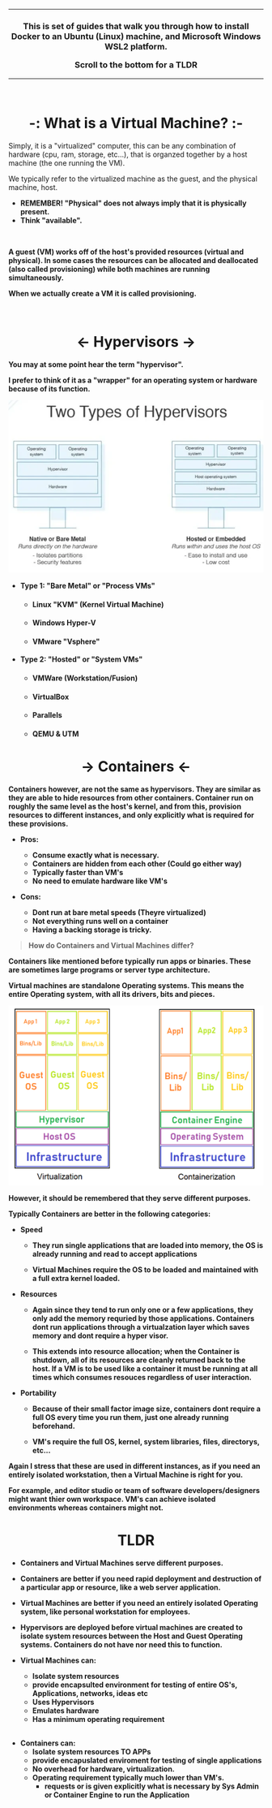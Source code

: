 
---

<h3 align=center><p> This is set of guides that walk you through how to install Docker to an Ubuntu (Linux) machine, and Microsoft Windows WSL2 platform.

Scroll to the bottom for a TLDR</p> </h3>

---

<br>
 
 <h1 align=center> -: What is a Virtual Machine? :-</h1>

<p>

Simply, it is a "virtualized" computer, this can be any combination of hardware (cpu, ram, storage, etc...), that is organzed together by a host machine (the one running the VM). 

We typically refer to the virtualized machine as the guest, and the physical machine, host.

- <b>REMEMBER! "Physical" does not always imply that it is physically present.
- Think "available".

<br>

A guest (VM) works off of the host's provided resources (virtual and physical). In some cases the resources can be allocated and deallocated (also called provisioning) while both machines are running simultaneously. 

When we actually create a VM it is called provisioning.
</p>
<br>

<h1 align=center> <b><- Hypervisors -></b></h2>

<p>
You may at some point hear the term "hypervisor".

I prefer to think of it as a "wrapper" for an operating system or hardware because of its function.


![](/img/hypervisor.webp)


- Type 1: "Bare Metal" or "Process VMs"
    
    - <h4>Linux "KVM" (Kernel Virtual Machine)</h4>
    - <h4>Windows Hyper-V </h4>
    - <h4>VMware "Vsphere" </h4>

- Type 2: "Hosted" or "System VMs"
    
    - <h4>VMWare (Workstation/Fusion) </h4>
    - <h4>VirtualBox </h4>
    - <h4>Parallels </h4>
    - <h4>QEMU & UTM </h4>


</p>

<h1 align=center> <b> -> Containers <- </b></h1>
<p>
Containers however, are not the same as hypervisors. They are similar as they are able to hide resources from other containers. Container run on roughly the same level as the host's kernel, and from this, provision resources to different instances, and only explicitly what is required for these provisions. 

- Pros: 
    - Consume exactly what is necessary.
    - Containers are hidden from each other (Could go either way)
    - Typically faster than VM's 
    - No need to emulate hardware like VM's

- Cons: 
    - Dont run at bare metal speeds (Theyre virtualized)
    - Not everything runs well on a container
    - Having a backing storage is tricky.


> How do Containers and Virtual Machines differ?

Containers like mentioned before typically run apps or binaries. These are sometimes large programs or server type architecture. 

Virtual machines are standalone Operating systems. This means the entire Operating system, with all its drivers, bits and pieces.

![](/img/conVvm.webp)

However, it should be remembered that they serve different purposes.

Typically Containers are better in the following categories:
 
 - Speed
    
    - They run single applications that are loaded into memory, the OS is already running and read to accept applications

    - Virtual Machines require the OS to be loaded and maintained with a full extra kernel loaded.

- Resources

    - Again since they tend to run only one or a few applications, they only add the memory requried by those applications. Containers dont run applications through a virtualzation layer which saves memory and dont require a hyper visor.

    - This extends into resource allocation; when the Container is shutdown, all of its resources are cleanly returned back to the host.
    If a VM is to be used like a container it must be running at all times which consumes resouces regardless of user interaction.

- Portability
    
    - Because of their small factor image size, containers dont require a full OS every time you run them, just one already running beforehand. 

    - VM's require the full OS, kernel, system libraries, files, directorys, etc...


Again I stress that these are used in different instances, as if you need an entirely isolated workstation, then a Virtual Machine is right for you. 

For example, and editor studio or team of software developers/designers might want thier own workspace. VM's can achieve isolated environments whereas containers might not.
</p>

<h1 align=center> TLDR </h1>

- Containers and Virtual Machines serve different purposes.

- Containers are better if you need rapid deployment and destruction of a particular app or resource, like a web server application. 

- Virtual Machines are better if you need an entirely isolated Operating system, like personal workstation for employees.

- Hypervisors are deployed before virtual machines are created to isolate system resources between the Host and Guest Operating systems. Containers do not have nor need this to function.

- Virtual Machines can:

    - Isolate system resources
    - provide encapsulted environment for testing of entire OS's, Applications, networks, ideas etc
    - Uses Hypervisors
    - Emulates hardware
    - Has a minimum operating requirement
<h2></h2>

- Containers can:
    - Isolate system resources TO APPs
    - provide encapuslated enviroment for testing of single applications
    - No overhead for hardware, virtualization.
    - Operating requirement typically much lower than VM's.
        - requests or is given explicitly what is necessary by Sys Admin or Container Engine to run the Application
